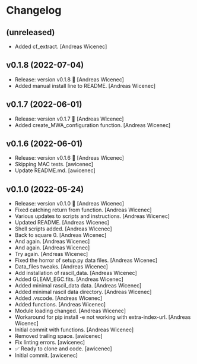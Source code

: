 Changelog
=========


(unreleased)
------------
- Added cf_extract. [Andreas Wicenec]


v0.1.8 (2022-07-04)
-------------------
- Release: version v0.1.8 🚀 [Andreas Wicenec]
- Added manual install line to README. [Andreas Wicenec]


v0.1.7 (2022-06-01)
-------------------
- Release: version v0.1.7 🚀 [Andreas Wicenec]
- Added create_MWA_configuration function. [Andreas Wicenec]


v0.1.6 (2022-06-01)
-------------------
- Release: version v0.1.6 🚀 [Andreas Wicenec]
- Skipping MAC tests. [awicenec]
- Update README.md. [awicenec]


v0.1.0 (2022-05-24)
-------------------
- Release: version v0.1.0 🚀 [Andreas Wicenec]
- Fixed catching return from function. [Andreas Wicenec]
- Various updates to scripts and instructions. [Andreas Wicenec]
- Updated README. [Andreas Wicenec]
- Shell scripts added. [Andreas Wicenec]
- Back to square 0. [Andreas Wicenec]
- And again. [Andreas Wicenec]
- And again. [Andreas Wicenec]
- Try again. [Andreas Wicenec]
- Fixed the horror of setup.py data files. [Andreas Wicenec]
- Data_files tweaks. [Andreas Wicenec]
- Add installation of rascil_data. [Andreas Wicenec]
- Added GLEAM_EGC.fits. [Andreas Wicenec]
- Added minimal rascil_data data. [Andreas Wicenec]
- Added minimal rascil data directory. [Andreas Wicenec]
- Added .vscode. [Andreas Wicenec]
- Added functions. [Andreas Wicenec]
- Module loading changed. [Andreas Wicenec]
- Workaround for pip install -e not working with extra-index-url.
  [Andreas Wicenec]
- Initial commit with functions. [Andreas Wicenec]
- Removed trailing space. [awicenec]
- Fix linting errors. [awicenec]
- ✅ Ready to clone and code. [awicenec]
- Initial commit. [awicenec]


